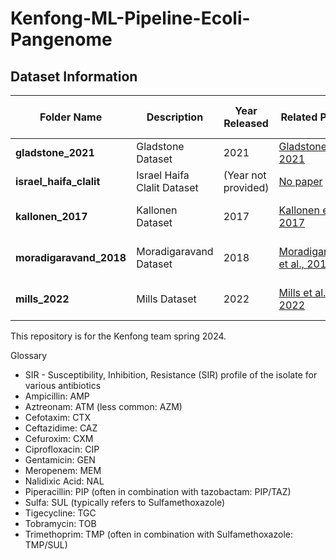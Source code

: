 # Kenfong-ML-Pipeline-Ecoli-Pangenome

## Dataset Information

| **Folder Name**          | **Description**                   | **Year Released** | **Related Papers**                                    | **Last Commit Message**                    | **Last Commit Date** |
|--------------------------|-----------------------------------|-------------------|------------------------------------------------------|--------------------------------------------|----------------------|
| **gladstone_2021**       | Gladstone Dataset                 | 2021              | [Gladstone et al., 2021](https://www.sciencedirect.com/science/article/pii/S2666524721000318)               | Gladstone                                  | 2 months ago         |
| **israel_haifa_clalit**  | Israel Haifa Clalit Dataset       | (Year not provided) | [No paper](link-to-paper)                   | Added miller dataset                       | 2 months ago         |
| **kallonen_2017**        | Kallonen Dataset                  | 2017              | [Kallonen et al., 2017](link-to-paper)                | Merge branch 'main' of https://github.com/ | 2 months ago         |
| **moradigaravand_2018**  | Moradigaravand Dataset            | 2018              | [Moradigaravand et al., 2018](https://journals.plos.org/ploscompbiol/article?id=10.1371/journal.pcbi.1006258)          | Merge branch 'main' of https://github.com/ | 2 months ago         |
| **mills_2022**           | Mills Dataset                     | 2022              | [Mills et al., 2022]( https://genomemedicine.biomedcentral.com/articles/10.1186/s13073-022-01150-7)                   | (Commit message not provided)              | (Commit date not provided) |


This repository is for the Kenfong team spring 2024.

Glossary

* SIR - Susceptibility, Inhibition, Resistance (SIR) profile of the isolate for various antibiotics
* Ampicillin: AMP
* Aztreonam: ATM (less common: AZM)
* Cefotaxim: CTX
* Ceftazidime: CAZ
* Cefuroxim: CXM
* Ciprofloxacin: CIP
* Gentamicin: GEN
* Meropenem: MEM
* Nalidixic Acid: NAL
* Piperacillin: PIP (often in combination with tazobactam: PIP/TAZ)
* Sulfa: SUL (typically refers to Sulfamethoxazole)
* Tigecycline: TGC
* Tobramycin: TOB
* Trimethoprim: TMP (often in combination with Sulfamethoxazole: TMP/SUL)
